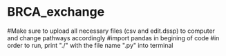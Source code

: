 # BRCA_exchange
#Make sure to upload all necessary files (csv and edit.dssp) to computer and change pathways accordingly
#import pandas in begining of code 
#in order to run, print "./" with the file name ".py" into terminal 

